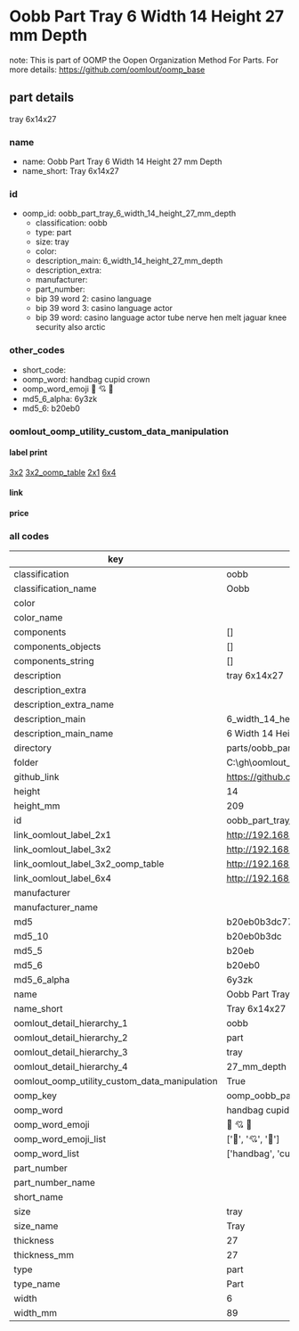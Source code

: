 # Oobb Part Tray 6 Width 14 Height 27 mm Depth  

note: This is part of OOMP the Oopen Organization Method For Parts. For more details: https://github.com/oomlout/oomp_base

##  part details
  



tray 6x14x27



### name
* name: Oobb Part Tray 6 Width 14 Height 27 mm Depth
* name_short: Tray 6x14x27 
### id
* oomp_id: oobb_part_tray_6_width_14_height_27_mm_depth
  * classification: oobb
  * type: part
  * size: tray
  * color: 
  * description_main: 6_width_14_height_27_mm_depth
  * description_extra: 
  * manufacturer: 
  * part_number: 
  * bip 39 word 2: casino language
  * bip 39 word 3: casino language actor
  * bip 39 word: casino language actor tube nerve hen melt jaguar knee security also arctic

### other_codes
* short_code: 
* oomp_word: handbag cupid crown
* oomp_word_emoji :handbag: :cupid: :crown:
* md5_6_alpha: 6y3zk
* md5_6: b20eb0






### oomlout_oomp_utility_custom_data_manipulation
#### label print
[3x2](http://192.168.1.245:1112/?label=oomp%206y3zk)
[3x2_oomp_table](http://192.168.1.108:1112/?label=oomp%206y3zk)
[2x1](http://192.168.1.242:1112/?label=oomp%206y3zk)
[6x4](http://192.168.1.55:1112/?label=oomp%206y3zk)    

#### link

                              

#### price







### all codes 
| key | value |  
| --- | --- |  
| classification | oobb |  
| classification_name | Oobb |  
| color |  |  
| color_name |  |  
| components | [] |  
| components_objects | [] |  
| components_string | [] |  
| description | tray 6x14x27 |  
| description_extra |  |  
| description_extra_name |  |  
| description_main | 6_width_14_height_27_mm_depth |  
| description_main_name | 6 Width 14 Height 27 mm Depth |  
| directory | parts/oobb_part_tray_6_width_14_height_27_mm_depth |  
| folder | C:\gh\oomlout_oobb_version_4_generated_parts\parts\oobb_part_tray_6_width_14_height_27_mm_depth |  
| github_link | https://github.com/oomlout/oomlout_oomp_part_src/tree/main/parts/oobb_part_tray_6_width_14_height_27_mm_depth |  
| height | 14 |  
| height_mm | 209 |  
| id | oobb_part_tray_6_width_14_height_27_mm_depth |  
| link_oomlout_label_2x1 | http://192.168.1.242:1112/?label=oomp%206y3zk |  
| link_oomlout_label_3x2 | http://192.168.1.245:1112/?label=oomp%206y3zk |  
| link_oomlout_label_3x2_oomp_table | http://192.168.1.108:1112/?label=oomp%206y3zk |  
| link_oomlout_label_6x4 | http://192.168.1.55:1112/?label=oomp%206y3zk |  
| manufacturer |  |  
| manufacturer_name |  |  
| md5 | b20eb0b3dc773155acca3ea0055f391b |  
| md5_10 | b20eb0b3dc |  
| md5_5 | b20eb |  
| md5_6 | b20eb0 |  
| md5_6_alpha | 6y3zk |  
| name | Oobb Part Tray 6 Width 14 Height 27 mm Depth |  
| name_short | Tray 6x14x27  |  
| oomlout_detail_hierarchy_1 | oobb |  
| oomlout_detail_hierarchy_2 | part |  
| oomlout_detail_hierarchy_3 | tray |  
| oomlout_detail_hierarchy_4 | 27_mm_depth |  
| oomlout_oomp_utility_custom_data_manipulation | True |  
| oomp_key | oomp_oobb_part_tray_6_width_14_height_27_mm_depth |  
| oomp_word | handbag cupid crown |  
| oomp_word_emoji | :handbag: :cupid: :crown: |  
| oomp_word_emoji_list | [':handbag:', ':cupid:', ':crown:'] |  
| oomp_word_list | ['handbag', 'cupid', 'crown'] |  
| part_number |  |  
| part_number_name |  |  
| short_name |  |  
| size | tray |  
| size_name | Tray |  
| thickness | 27 |  
| thickness_mm | 27 |  
| type | part |  
| type_name | Part |  
| width | 6 |  
| width_mm | 89 |  
